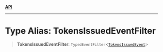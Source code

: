 [**API**](../../../README.md)

***

# Type Alias: TokensIssuedEventFilter

> **TokensIssuedEventFilter**: `TypedEventFilter`\<[`TokensIssuedEvent`](TokensIssuedEvent.md)\>
